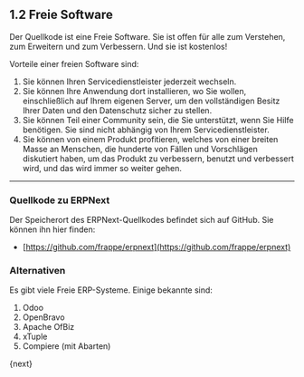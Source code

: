 ## 1.2 Freie Software

Der Quellkode ist eine Freie Software. Sie ist offen für alle zum Verstehen, zum Erweitern und zum Verbessern. Und sie ist kostenlos!

Vorteile einer freien Software sind:

1. Sie können Ihren Servicedienstleister jederzeit wechseln.
2. Sie können Ihre Anwendung dort installieren, wo Sie wollen, einschließlich auf Ihrem eigenen Server, um den vollständigen Besitz Ihrer Daten und den Datenschutz sicher zu stellen.
3. Sie können Teil einer Community sein, die Sie unterstützt, wenn Sie Hilfe benötigen. Sie sind nicht abhängig von Ihrem Servicedienstleister.
4. Sie können von einem Produkt profitieren, welches von einer breiten Masse an Menschen, die hunderte von Fällen und Vorschlägen diskutiert haben, um das Produkt zu verbessern, benutzt und verbessert wird, und das wird immer so weiter gehen.


---

### Quellkode zu ERPNext

Der Speicherort des ERPNext-Quellkodes befindet sich auf GitHub. Sie können ihn hier finden:

- [https://github.com/frappe/erpnext](https://github.com/frappe/erpnext)

### Alternativen

Es gibt viele Freie ERP-Systeme. Einige bekannte sind:

1. Odoo<BR>
2. OpenBravo
3. Apache OfBiz
4. xTuple
5. Compiere (mit Abarten)

{next}
